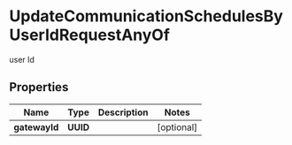 

# UpdateCommunicationSchedulesByUserIdRequestAnyOf

user Id

## Properties

| Name | Type | Description | Notes |
|------------ | ------------- | ------------- | -------------|
|**gatewayId** | **UUID** |  |  [optional] |




